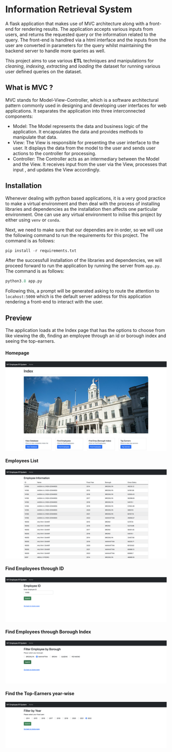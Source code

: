 # Information Retrieval System

A flask application that makes use of MVC architecture along with a front-end for rendering results. The application accepts various inputs from users, and returns the requested query or the information related to the query. The front-end is handlred via a html interface and the inputs from the user are converted in parameters for the query whilst maintaining the backend server to handle more queries as well. 

This project aims to use various **ETL** techniques and manipulations for *cleaning*, *indexing*, *extracting* and *loading* the dataset for running various user defined queries on the dataset.

## What is MVC ?

MVC stands for Model-View-Controller, which is a software architectural pattern commonly used in designing and developing user interfaces for web applications. It separates the application into three interconnected components:

- Model: The Model represents the data and business logic of the application. It encapsulates the data and provides methods to manipulate that data.
- View: The View is responsible for presenting the user interface to the user. It displays the data from the model to the user and sends user actions to the controller for processing.
- Controller: The Controller acts as an intermediary between the Model and the View. It receives input from the user via the View, processes that input , and updates the View accordingly.

## Installation

Whenever dealing with python based applications, it is a very good practice to make a virtual environment and then deal with the process of installing libraries and dependencies as the installation then affects one particular environment. One can use any virtual environment to inilise this project by either using `venv` or `conda`.

Next, we need to make sure that our dependies are in order, so we will use the following command to run the requirements for this project. The command is as follows:

```python
pip install -r requirements.txt
```

After the successfull installation of the libraries and dependencies, we will proceed forward to run the application by running the server from `app.py`. The command is as follows:

```python
python3.8 app.py
```
Following this, a prompt will be generated asking to route the attention to `locahost:5000` which is the default server address for this application rendering a front-end to interact with the user.

## Preview

The application loads at the Index page that has the options to choose from like viewing the db, finding an employee through an id or borough index and seeing the top-earners.

#### Homepage
![index](/ss/index.png)

#### Employees List
![employee-db](/ss/employee-db-list.png)

#### Find Employees through ID
![find-employee-id](/ss/find-employee-id.png)

#### Find Employees through Borough Index
![find-employee-borough](/ss/find-employee-borough.png)

#### Find the Top-Earners year-wise
![top-earners](/ss/top-earners.png)